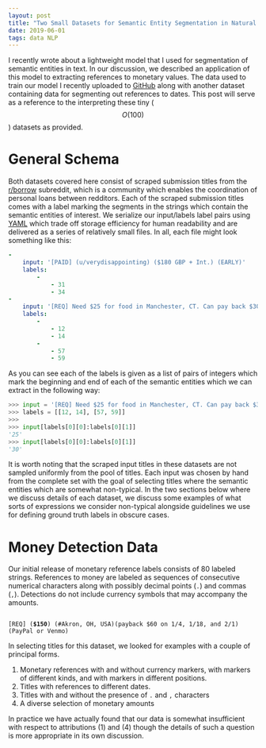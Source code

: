 ```yaml
---
layout: post
title: "Two Small Datasets for Semantic Entity Segmentation in Natural Language"
date: 2019-06-01
tags: data NLP
---
```


I recently wrote about a lightweight model that I used for segmentation of semantic entities in text. In our discussion, we described an application of this model to extracting references to monetary values. The data used to train our model I recently uploaded to [GitHub](https://github.com/borrowbot/data_model_repo) along with another dataset containing data for segmenting out references to dates. This post will serve as a reference to the interpreting these tiny ($$O(100)$$) datasets as provided.


# General Schema

Both datasets covered here consist of scraped submission titles from the [r/borrow](https://www.reddit.com/r/borrow/) subreddit, which is a community which enables the coordination of personal loans between redditors. Each of the scraped submission titles comes with a label marking the segments in the strings which contain the semantic entities of interest. We serialize our input/labels label pairs using [YAML](https://yaml.org/) which trade off storage efficiency for human readability and are delivered as a series of relatively small files. In all, each file might look something like this:

```yaml
-
    input: '[PAID] (u/verydisappointing) ($180 GBP + Int.) (EARLY)'
    labels:
        -
            - 31
            - 34
-
    input: '[REQ] Need $25 for food in Manchester, CT. Can pay back $30 in a week.'
    labels:
        -
            - 12
            - 14
        -
            - 57
            - 59
```

As you can see each of the labels is given as a list of pairs of integers which mark the beginning and end of each of the semantic entities which we can extract in the following way:

```python
>>> input = '[REQ] Need $25 for food in Manchester, CT. Can pay back $30 in a week.'
>>> labels = [[12, 14], [57, 59]]
>>>
>>> input[labels[0][0]:labels[0][1]]
'25'
>>> input[labels[0][0]:labels[0][1]]
'30'
```

It is worth noting that the scraped input titles in these datasets are not sampled uniformly from the pool of titles. Each input was chosen by hand from the complete set with the goal of selecting titles where the semantic entities which are somewhat non-typical. In the two sections below where we discuss details of each dataset, we discuss some examples of what sorts of expressions we consider non-typical alongside guidelines we use for defining ground truth labels in obscure cases.


# Money Detection Data

Our initial release of monetary reference labels consists of 80 labeled strings. References to money are labeled as sequences of consecutive numerical characters along with possibly decimal points (`.`) and commas (`,`). Detections do not include currency symbols that may accompany the amounts.


<pre><code>
[REQ] (<b>$150</b>) (#Akron, OH, USA)(payback $60 on 1/4, 1/18, and 2/1) (PayPal or Venmo)
</code></pre>


In selecting titles for this dataset, we looked for examples with a couple of principal forms.

1. Monetary references with and without currency markers, with markers of different kinds, and with markers in different positions.
2. Titles with references to different dates.
3. Titles with and without the presence of `.` and `,` characters
4. A diverse selection of monetary amounts

In practice we have actually found that our data is somewhat insufficient with respect to attributions (1) and (4) though the details of such a question is more appropriate in its own discussion.
<!-- 

# Date Detection Data

The date reference dataset consists of -->
